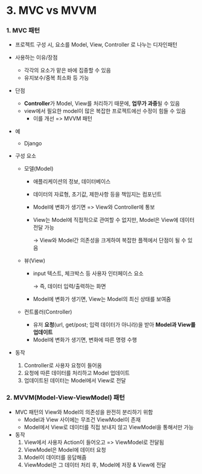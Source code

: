 # 3. MVC vs MVVM



### 1. MVC 패턴

* 프로젝트 구성 시, 요소를 Model, View, Controller 로 나누는 디자인패턴

* 사용하는 이유/장점
  * 각각의 요소가 맡은 바에 집중할 수 있음
  * 유지보수/중복 최소화 등 가능
  
* 단점
  * **Controller**가 Model, View를 처리하기 때문에, **업무가 과중**될 수 있음
  * view에서 필요한 model이 많은 복잡한 프로젝트에선 수정이 힘들 수 있음
    * 이를 개선 => MVVM 패턴
  
* 예
  * Django

* 구성 요소

  * 모델(Model)

    * 애플리케이션의 정보, 데이터베이스

    * 데이터의 자료형, 초기값, 제한사항 등을 책임지는 컴포넌트

    * Model에 변화가 생기면 => View와 Controller에 통보

    * View는 Model에 직접적으로 관여할 수 없지만, Model은 View에 데이터 전달 가능

      →   View와 Model간 의존성을 크게하여 복잡한 플젝에서 단점이 될 수 있음

  * 뷰(View)

    * input 텍스트, 체크박스 등 사용자 인터페이스 요소

      →   즉, 데이터 입력/출력하는 화면

    * Model에 변화가 생기면, View는 Model의 최신 상태를 보여줌

  * 컨트롤러(Controller)
    * 유저 **요청**(url, get/post; 입력 데이터가 아니라)을 받아 **Model과 View를 업데이트**
    * Model에 변화가 생기면, 변화에 따른 명령 수행
  
* 동작

  1. Controller로 사용자 요청이 들어옴
  2. 요청에 따른 데이터를 처리하고 Model 업데이트
  3. 업데이트된 데이터는 Model에서 View로 전달



### 2. MVVM(Model-View-ViewModel) 패턴

* MVC 패턴의 View와 Model의 의존성을 완전히 분리하기 위함
  * Model과 View 사이에는 무조건 ViewModel이 존재
  * Model에서 View로 데이터를 직접 보내지 않고 ViewModel을 통해서만 가능
* 동작
  1. View에서 사용자 Action이 들어오고 => ViewModel로 전달됨
  2. ViewModel은 Model에 데이터 요청
  3. Model이 데이터를 응답해줌
  4. ViewModel은 그 데이터 처리 후, Model에 저장 & View에 전달

